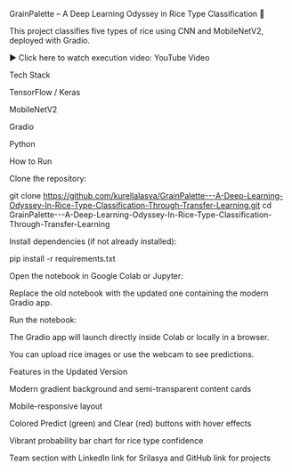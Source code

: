 GrainPalette – A Deep Learning Odyssey in Rice Type Classification 🌾

This project classifies five types of rice using CNN and MobileNetV2, deployed with Gradio.

▶ Click here to watch execution video: YouTube Video

Tech Stack

TensorFlow / Keras

MobileNetV2

Gradio

Python

How to Run

Clone the repository:

git clone https://github.com/kurellalasya/GrainPalette---A-Deep-Learning-Odyssey-In-Rice-Type-Classification-Through-Transfer-Learning.git
cd GrainPalette---A-Deep-Learning-Odyssey-In-Rice-Type-Classification-Through-Transfer-Learning


Install dependencies (if not already installed):

pip install -r requirements.txt


Open the notebook in Google Colab or Jupyter:

Replace the old notebook with the updated one containing the modern Gradio app.

Run the notebook:

The Gradio app will launch directly inside Colab or locally in a browser.

You can upload rice images or use the webcam to see predictions.

Features in the Updated Version

Modern gradient background and semi-transparent content cards

Mobile-responsive layout

Colored Predict (green) and Clear (red) buttons with hover effects

Vibrant probability bar chart for rice type confidence

Team section with LinkedIn link for Srilasya and GitHub link for projects

